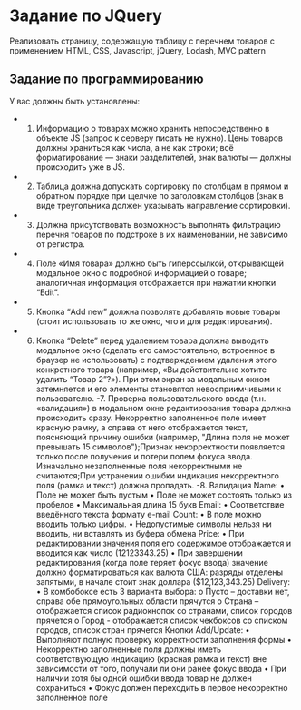 # Задание по JQuery

Реализовать страницу, содержащую таблицу с перечнем товаров с применением HTML, CSS, Javascript, jQuery, Lodash, MVC pattern

## Задание по программированию

У вас должны быть установлены:

- 1. Информацию о товарах можно хранить непосредственно в объекте JS (запрос к серверу писать не нужно). Цены товаров должны храниться как числа, а не как строки; всё форматирование — знаки разделителей, знак валюты — должны происходить уже в JS.
- 2. Таблица должна допускать сортировку по столбцам в прямом и обратном порядке при щелчке по заголовкам столбцов (знак в виде треугольника должен указывать направление сортировки).
- 3. Должна присутствовать возможность выполнять фильтрацию перечня товаров по подстроке в их наименовании, не зависимо от регистра.
- 4. Поле «Имя товара» должно быть гиперссылкой, открывающей модальное окно с подробной информацией о товаре; аналогичная информация отображается при нажатии кнопки “Edit”.
- 5. Кнопка “Add new” должна позволять добавлять новые товары (стоит использовать то же окно, что и для редактирования).
- 6. Кнопка “Delete” перед удалением товара должна выводить модальное окно (сделать его самостоятельно, встроенное в браузер не использовать) с подтверждением удаления этого конкретного товара (например, «Вы действительно хотите удалить “Товар 2”?»). При этом экран за модальным окном затемняется и его элементы становятся невосприимчивыми к пользователю.
-7. Проверка пользовательского ввода (т.н. «валидация») в модальном окне редактирования товара должна происходить сразу.
Некорректно заполненное поле имеет красную рамку, а справа от него отображается текст, поясняющий причину ошибки (например, "Длина поля не может превышать 15 символов");Признак некорректности появляется только после получения и потери полем фокуса ввода. Изначально незаполненные поля некорректными не считаются;При устранении ошибки индикация некорректного поля (рамка и текст) должна пропадать.
-8. Валидация
Name:
•	Поле не может быть пустым
•	Поле не может состоять только из пробелов
•	Максимальная длина 15 букв
Email:
•	Соответствие введённого текста формату e-mail
Count:
•	В поле можно вводить только цифры.
•	Недопустимые символы нельзя ни вводить, ни вставлять из буфера обмена
Price:
•	При редактировании значения поля его содержимое отображается и вводится как число (12123343.25)
•	При завершении редактирования (когда поле теряет фокус ввода) значение должно форматироваться как валюта США: разряды отделены запятыми, в начале стоит знак доллара ($12,123,343.25)
Delivery:
•	В комбобоксе есть 3 варианта выбора:
o	Пусто – доставки нет, справа обе прямоугольных области прячутся
o	Страна – отображается список радиокнопок со странами, список городов прячется
o	Город - отображается список чекбоксов со списком городов, список стран прячется
Кнопки Add/Update:
•	Выполняют полную проверку корректности заполнения формы
•	Некорректно заполненные поля должны иметь соответствующую индикацию (красная рамка и текст) вне зависимости от того, получали ли они ранее фокус ввода
•	При наличии хотя бы одной ошибки ввода товар не должен сохраниться
•	Фокус должен переходить в первое некорректно заполненное поле




